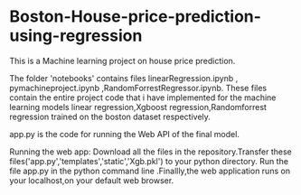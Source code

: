 # Boston-House-price-prediction-using-regression
This is a  Machine learning project on house price prediction.

The folder 'notebooks' contains files linearRegression.ipynb , pymachineproject.ipynb ,RandomForrestRegressor.ipynb.
These files contain the entire project code that i have implemented for the machine learning models linear regression,Xgboost regression,Randomforrest regression trained on the boston dataset respectively.

app.py is the code for running the Web API of the final model.

Running the web app:
Download all the files in the repository.Transfer these files('app.py','templates','static','Xgb.pkl') to your python directory.
Run the file app.py in the python command line .Finallly,the web application runs on your localhost,on your default web browser.
